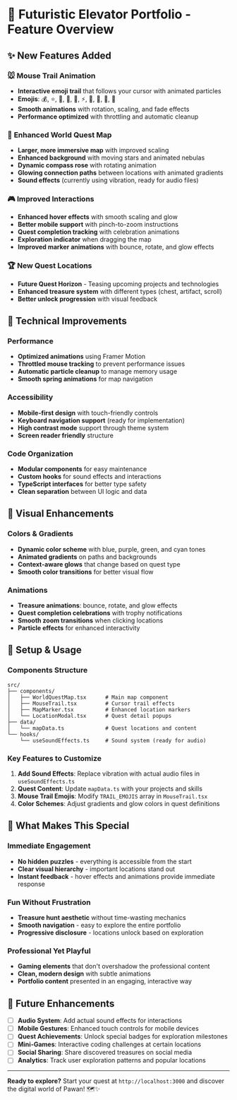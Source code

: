 # 🚡 Futuristic Elevator Portfolio - Feature Overview

## ✨ New Features Added

### 🐭 **Mouse Trail Animation**
- **Interactive emoji trail** that follows your cursor with animated particles
- **Emojis**: 💰, ⭐, 🧠, 🚀, 💎, ⚡, 🔮, 🎯, 💫, 🌟
- **Smooth animations** with rotation, scaling, and fade effects
- **Performance optimized** with throttling and automatic cleanup

### 🌟 **Enhanced World Quest Map**
- **Larger, more immersive map** with improved scaling
- **Enhanced background** with moving stars and animated nebulas
- **Dynamic compass rose** with rotating animation
- **Glowing connection paths** between locations with animated gradients
- **Sound effects** (currently using vibration, ready for audio files)

### 🎮 **Improved Interactions**
- **Enhanced hover effects** with smooth scaling and glow
- **Better mobile support** with pinch-to-zoom instructions
- **Quest completion tracking** with celebration animations
- **Exploration indicator** when dragging the map
- **Improved marker animations** with bounce, rotate, and glow effects

### 🏆 **New Quest Locations**
- **Future Quest Horizon** - Teasing upcoming projects and technologies
- **Enhanced treasure system** with different types (chest, artifact, scroll)
- **Better unlock progression** with visual feedback

## 🚀 **Technical Improvements**

### **Performance**
- **Optimized animations** using Framer Motion
- **Throttled mouse tracking** to prevent performance issues
- **Automatic particle cleanup** to manage memory usage
- **Smooth spring animations** for map navigation

### **Accessibility**
- **Mobile-first design** with touch-friendly controls
- **Keyboard navigation support** (ready for implementation)
- **High contrast mode** support through theme system
- **Screen reader friendly** structure

### **Code Organization**
- **Modular components** for easy maintenance
- **Custom hooks** for sound effects and interactions
- **TypeScript interfaces** for better type safety
- **Clean separation** between UI logic and data

## 🎨 **Visual Enhancements**

### **Colors & Gradients**
- **Dynamic color scheme** with blue, purple, green, and cyan tones
- **Animated gradients** on paths and backgrounds
- **Context-aware glows** that change based on quest type
- **Smooth color transitions** for better visual flow

### **Animations**
- **Treasure animations**: bounce, rotate, and glow effects
- **Quest completion celebrations** with trophy notifications
- **Smooth zoom transitions** when clicking locations
- **Particle effects** for enhanced interactivity

## 🔧 **Setup & Usage**

### **Components Structure**
```
src/
├── components/
│   ├── WorldQuestMap.tsx      # Main map component
│   ├── MouseTrail.tsx         # Cursor trail effects
│   ├── MapMarker.tsx          # Enhanced location markers
│   └── LocationModal.tsx      # Quest detail popups
├── data/
│   └── mapData.ts             # Quest locations and content
└── hooks/
    └── useSoundEffects.ts     # Sound system (ready for audio)
```

### **Key Features to Customize**
1. **Add Sound Effects**: Replace vibration with actual audio files in `useSoundEffects.ts`
2. **Quest Content**: Update `mapData.ts` with your projects and skills
3. **Mouse Trail Emojis**: Modify `TRAIL_EMOJIS` array in `MouseTrail.tsx`
4. **Color Schemes**: Adjust gradients and glow colors in quest definitions

## 🌟 **What Makes This Special**

### **Immediate Engagement**
- **No hidden puzzles** - everything is accessible from the start
- **Clear visual hierarchy** - important locations stand out
- **Instant feedback** - hover effects and animations provide immediate response

### **Fun Without Frustration**
- **Treasure hunt aesthetic** without time-wasting mechanics
- **Smooth navigation** - easy to explore the entire portfolio
- **Progressive disclosure** - locations unlock based on exploration

### **Professional Yet Playful**
- **Gaming elements** that don't overshadow the professional content
- **Clean, modern design** with subtle animations
- **Portfolio content** presented in an engaging, interactive way

## 🚀 **Future Enhancements**

- [ ] **Audio System**: Add actual sound effects for interactions
- [ ] **Mobile Gestures**: Enhanced touch controls for mobile devices
- [ ] **Quest Achievements**: Unlock special badges for exploration milestones
- [ ] **Mini-Games**: Interactive coding challenges at certain locations
- [ ] **Social Sharing**: Share discovered treasures on social media
- [ ] **Analytics**: Track user exploration patterns and popular locations

---

**Ready to explore?** Start your quest at `http://localhost:3000` and discover the digital world of Pawan! 🗺️✨
